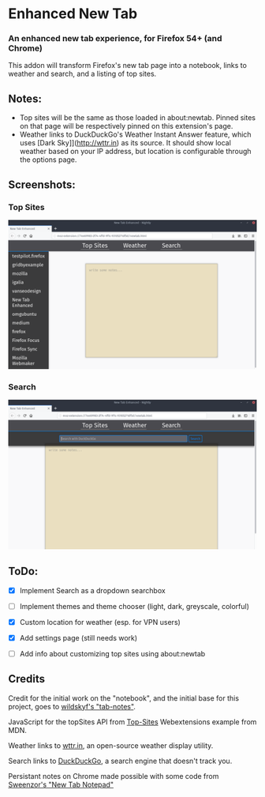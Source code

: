 # Enhanced New Tab

### An enhanced new tab experience, for Firefox 54+ (and Chrome)

This addon will transform Firefox's new tab page into a notebook, links to weather and search, and a listing of top sites.

Notes:
---

 - Top sites will be the same as those loaded in about:newtab.  Pinned sites on that page will be respectively pinned on this extension's page.  
 - Weather links to DuckDuckGo's Weather Instant Answer feature, which uses [Dark Sky]](http://wttr.in) as its source. It should show local weather based on your IP address, but location is configurable through the options page.

Screenshots:
---

### Top Sites
![Top Sites](images/sites.png)

### Search
![](images/search.png)

ToDo:
---
* [X] Implement Search as a dropdown searchbox

* [ ] Implement themes and theme chooser (light, dark, greyscale, colorful)

* [X] Custom location for weather (esp. for VPN users)

* [X] Add settings page (still needs work)

* [ ] Add info about customizing top sites using about:newtab


Credits
---

Credit for the initial work on the "notebook", and the initial base for this project, goes to [wildskyf's "tab-notes"](https://github.com/wildskyf/tab-notes/).

JavaScript for the topSites API from [Top-Sites](https://github.com/mdn/webextensions-examples/tree/master/top-sites) Webextensions example from MDN.

Weather links to [wttr.in](https://github.com/chubin/wttr.in), an open-source weather display utility.

Search links to [DuckDuckGo](https://duckduckgo.com), a search engine that doesn't track you.

Persistant notes on Chrome made possible with some code from [Sweenzor's "New Tab Notepad"](https://github.com/sweenzor/new-tab-notepad)
